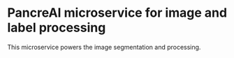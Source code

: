 # PancreAI microservice for image and label processing

This microservice powers the image segmentation and processing.
